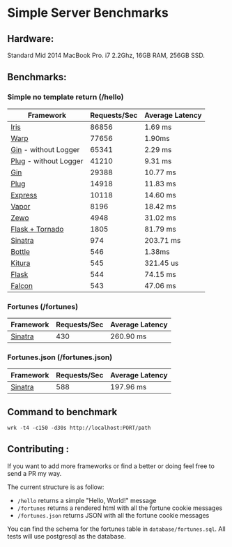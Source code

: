 # Simple Server Benchmarks

## Hardware:
Standard Mid 2014 MacBook Pro. i7 2.2Ghz, 16GB RAM, 256GB SSD.

## Benchmarks:

### Simple no template return (/hello)
Framework | Requests/Sec | Average Latency
----|---|----
[Iris](https://github.com/kataras/iris)  | 86856 |  1.69 ms
[Warp](https://hackage.haskell.org/package/warp-3.2.6)  | 77656 |  1.90ms
[Gin](https://github.com/gin-gonic/gin) - without Logger  | 65341 |  2.29 ms
[Plug](https://github.com/elixir-lang/plug) - without Logger  | 41210 |  9.31 ms
[Gin](https://github.com/gin-gonic/gin)  | 29388 |  10.77 ms
[Plug](https://github.com/elixir-lang/plug)  | 14918 |  11.83 ms
[Express](https://github.com/expressjs/express)  | 10118 |  14.60 ms
[Vapor](https://github.com/qutheory/vapor)  | 8196 |  18.42 ms
[Zewo](https://github.com/Zewo/Zewo)  | 4948 |  31.02 ms
[Flask + Tornado](https://github.com/tornadoweb/tornado)  | 1805 |  81.79 ms
[Sinatra](https://github.com/sinatra/sinatra)  | 974 |  203.71 ms
[Bottle](https://github.com/bottlepy/bottle) | 546 |  1.38ms
[Kitura](https://github.com/IBM-Swift/Kitura) | 545 |  321.45 us
[Flask](https://github.com/pallets/flask)  | 544 |  74.15 ms
[Falcon](https://github.com/falconry/falcon)  | 543 |  47.06 ms

### Fortunes (/fortunes)
Framework | Requests/Sec | Average Latency
----|---|----
[Sinatra](https://github.com/sinatra/sinatra)  | 430 |  260.90 ms

### Fortunes.json (/fortunes.json)
Framework | Requests/Sec | Average Latency
----|---|----
[Sinatra](https://github.com/sinatra/sinatra)  | 588 |  197.96 ms

## Command to benchmark
    wrk -t4 -c150 -d30s http://localhost:PORT/path


## Contributing :

If you want to add more frameworks or find a better or doing feel free to send a PR my way.

The current structure is as follow:

- `/hello` returns a simple "Hello, World!" message
- `/fortunes` returns a rendered html with all the fortune cookie messages
- `/fortunes.json` returns JSON with all the fortune cookie messages

You can find the schema for the fortunes table in `database/fortunes.sql`. All tests will use postgresql as the database.
